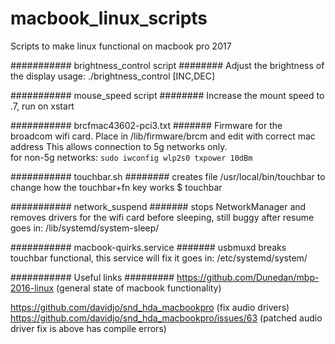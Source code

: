# macbook_linux_scripts
Scripts to make linux functional on macbook pro 2017


########### brightness_control script ########
Adjust the brightness of the display
usage:  ./brightness_control [INC,DEC]


########### mouse_speed script ########
Increase the mount speed to .7, run on xstart

########### brcfmac43602-pci3.txt #######
Firmware for the broadcom wifi card.  Place in /lib/firmware/brcm and edit with correct mac address
This allows connection to 5g networks only.  
for non-5g networks: `sudo iwconfig wlp2s0 txpower 10dBm`

########### touchbar.sh ########
creates file /usr/local/bin/touchbar to change how the touchbar+fn key works
$ touchbar

########### network_suspend #######
stops NetworkManager and removes drivers for the wifi card before sleeping, still buggy after resume
goes in: /lib/systemd/system-sleep/

########### macbook-quirks.service #######
usbmuxd breaks touchbar functional, this service will fix it 
goes in: /etc/systemd/system/

########### Useful links #########
https://github.com/Dunedan/mbp-2016-linux (general state of macbook functionality)

https://github.com/davidjo/snd_hda_macbookpro (fix audio drivers)
https://github.com/davidjo/snd_hda_macbookpro/issues/63 (patched audio driver fix is above has compile errors) 
